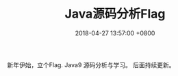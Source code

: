﻿---
title: Java源码分析Flag
date: 2018-04-27 13:57:00 +0800
layout: post
permalink: /blog/2018/04/27/Java源码分析Flag.html
categories:
  - Flag
tags:
  - flag
---

新年伊始，立个Flag.
Java9 源码分析与学习。
后面持续更新。